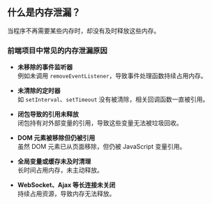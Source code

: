 ## 什么是内存泄漏？

当程序不再需要某些内存时，却没有及时释放这些内存。

### 前端项目中常见的内存泄漏原因

- **未移除的事件监听器**  
    例如未调用 `removeEventListener`，导致事件处理函数持续占用内存。

- **未清除的定时器**  
    如 `setInterval`、`setTimeout` 没有被清除，相关回调函数一直被引用。

- **闭包导致的引用未释放**  
    闭包持有对外部变量的引用，导致这些变量无法被垃圾回收。

- **DOM 元素被移除但仍被引用**  
    虽然 DOM 元素已从页面移除，但仍被 JavaScript 变量引用。

- **全局变量或缓存未及时清理**  
    长时间占用内存，未主动释放。

- **WebSocket、Ajax 等长连接未关闭**  
    持续占用资源，导致内存无法释放。
